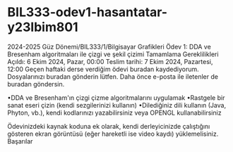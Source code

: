 # BIL333-odev1-hasantatar-y23lbim801
2024-2025 Güz Dönemi/BIL333/1/Bilgisayar Grafikleri
Ödev 1: DDA ve Bresenham algoritmaları ile çizgi ve şekil çizimi
Tamamlama Gereklilikleri
Açıldı: 6 Ekim 2024, Pazar, 00:00
Teslim tarihi: 7 Ekim 2024, Pazartesi, 12:00
Geçen haftaki derse verdiğim ödevi buradan kaydediyorum. Dosyalarınızı buradan gönderin lütfen. Daha önce e-posta ile iletenler de buradan göndersin.

•DDA ve Bresenham'ın çizgi çizme algoritmalarını uygulamak
•Rastgele bir sanat eseri çizin (kendi sezgilerinizi kullanın)
•Dilediğiniz dili kullanın (Java, Phyton, vb.), kendi kodlarınızı yazabilirsiniz veya OPENGL kullanabilirsiniz

Ödevinizdeki kaynak koduna ek olarak, kendi derleyicinizde çalıştığını gösteren ekran görüntüsü (eğer hareketli ise video kaydı) yüklemelisiniz.
Başarılar

